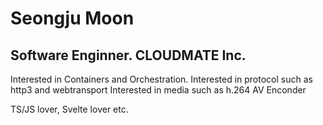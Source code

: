 # Seongju Moon

## Software Enginner. CLOUDMATE Inc.

Interested in Containers and Orchestration.
Interested in protocol such as http3 and webtransport
Interested in media such as h.264 AV Enconder

TS/JS lover, Svelte lover etc.
